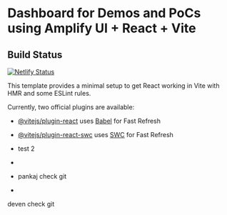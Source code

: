 # Dashboard for Demos and PoCs using Amplify UI + React + Vite

## Build Status
[![Netlify Status](https://api.netlify.com/api/v1/badges/9dc98a57-1827-4c4a-9c03-b714e18933f1/deploy-status)](https://demos-pocs-dashboard.netlify.app/)

This template provides a minimal setup to get React working in Vite with HMR and some ESLint rules.

Currently, two official plugins are available:

- [@vitejs/plugin-react](https://github.com/vitejs/vite-plugin-react/blob/main/packages/plugin-react/README.md) uses [Babel](https://babeljs.io/) for Fast Refresh
- [@vitejs/plugin-react-swc](https://github.com/vitejs/vite-plugin-react-swc) uses [SWC](https://swc.rs/) for Fast Refresh

- test 2
- 
- pankaj check git
- 
deven check git